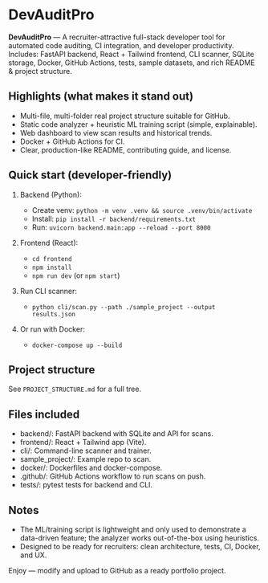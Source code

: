 # DevAuditPro

**DevAuditPro** — A recruiter-attractive full-stack developer tool for automated code auditing, CI integration, and developer productivity.  
Includes: FastAPI backend, React + Tailwind frontend, CLI scanner, SQLite storage, Docker, GitHub Actions, tests, sample datasets, and rich README & project structure.

## Highlights (what makes it stand out)
- Multi-file, multi-folder real project structure suitable for GitHub.
- Static code analyzer + heuristic ML training script (simple, explainable).
- Web dashboard to view scan results and historical trends.
- Docker + GitHub Actions for CI.
- Clear, production-like README, contributing guide, and license.

## Quick start (developer-friendly)
1. Backend (Python):
   - Create venv: `python -m venv .venv && source .venv/bin/activate`
   - Install: `pip install -r backend/requirements.txt`
   - Run: `uvicorn backend.main:app --reload --port 8000`

2. Frontend (React):
   - `cd frontend`
   - `npm install`
   - `npm run dev` (or `npm start`)

3. Run CLI scanner:
   - `python cli/scan.py --path ./sample_project --output results.json`

4. Or run with Docker:
   - `docker-compose up --build`

## Project structure
See `PROJECT_STRUCTURE.md` for a full tree.

## Files included
- backend/: FastAPI backend with SQLite and API for scans.
- frontend/: React + Tailwind app (Vite).
- cli/: Command-line scanner and trainer.
- sample_project/: Example repo to scan.
- docker/: Dockerfiles and docker-compose.
- .github/: GitHub Actions workflow to run scans on push.
- tests/: pytest tests for backend and CLI.

## Notes
- The ML/training script is lightweight and only used to demonstrate a data-driven feature; the analyzer works out-of-the-box using heuristics.
- Designed to be ready for recruiters: clean architecture, tests, CI, Docker, and UX.

Enjoy — modify and upload to GitHub as a ready portfolio project.
